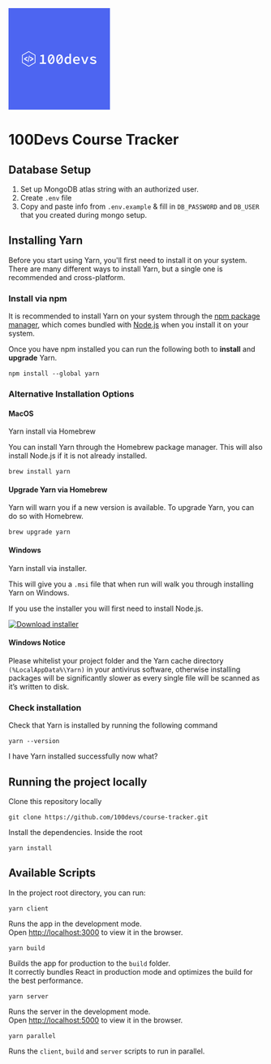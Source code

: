 ![100devs logo](./assets/100devs.png)

# 100Devs Course Tracker

## Database Setup

1. Set up MongoDB atlas string with an authorized user.
2. Create `.env` file
3. Copy and paste info from `.env.example` & fill in `DB_PASSWORD` and `DB_USER` that you created during mongo setup.

## Installing Yarn

Before you start using Yarn, you'll first need to install it on your system. There are many different ways to install Yarn, but a single one is recommended and cross-platform.

### Install via npm

It is recommended to install Yarn on your system through the [npm package manager](https://www.npmjs.com/), which comes bundled with [Node.js](https://nodejs.org/en/) when you install it on your system.

Once you have npm installed you can run the following both to **install** and **upgrade** Yarn.

    npm install --global yarn

### Alternative Installation Options

#### MacOS

Yarn install via Homebrew

You can install Yarn through the Homebrew package manager. This will also install Node.js if it is not already installed.

    brew install yarn

#### Upgrade Yarn via Homebrew

Yarn will warn you if a new version is available. To upgrade Yarn, you can do so with Homebrew.

    brew upgrade yarn

#### Windows

Yarn install via installer.

This will give you a `.msi` file that when run will walk you through installing Yarn on Windows.

If you use the installer you will first need to install Node.js.

[![Download installer](https://img.shields.io/badge/download_installer-0A66C2?style=for-the-badge&logo=windows&logoColor=white)](https://classic.yarnpkg.com/latest.msi)

#### Windows Notice

Please whitelist your project folder and the Yarn cache directory `(%LocalAppData%\Yarn)` in your antivirus software, otherwise installing packages will be significantly slower as every single file will be scanned as it’s written to disk.

### Check installation

Check that Yarn is installed by running the following command

    yarn --version

I have Yarn installed successfully now what?

## Running the project locally

Clone this repository locally

    git clone https://github.com/100devs/course-tracker.git

Install the dependencies. Inside the root

    yarn install

## Available Scripts

In the project root directory, you can run:

    yarn client

Runs the app in the development mode.\
Open [http://localhost:3000](http://localhost:3000) to view it in the browser.

    yarn build

Builds the app for production to the `build` folder.\
It correctly bundles React in production mode and optimizes the build for the best performance.

    yarn server

Runs the server in the development mode.\
Open [http://localhost:5000](http://localhost:5000) to view it in the browser.

    yarn parallel

Runs the `client`, `build` and `server` scripts to run in parallel.

